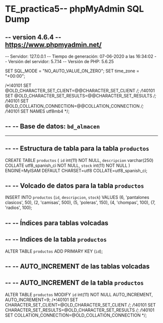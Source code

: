 # TE_practica5-- phpMyAdmin SQL Dump
-- version 4.6.4
-- https://www.phpmyadmin.net/
--
-- Servidor: 127.0.0.1
-- Tiempo de generación: 07-06-2020 a las 16:34:02
-- Versión del servidor: 5.7.14
-- Versión de PHP: 5.6.25

SET SQL_MODE = "NO_AUTO_VALUE_ON_ZERO";
SET time_zone = "+00:00";


/*!40101 SET @OLD_CHARACTER_SET_CLIENT=@@CHARACTER_SET_CLIENT */;
/*!40101 SET @OLD_CHARACTER_SET_RESULTS=@@CHARACTER_SET_RESULTS */;
/*!40101 SET @OLD_COLLATION_CONNECTION=@@COLLATION_CONNECTION */;
/*!40101 SET NAMES utf8mb4 */;

--
-- Base de datos: `bd_almacen`
--

-- --------------------------------------------------------

--
-- Estructura de tabla para la tabla `productos`
--

CREATE TABLE `productos` (
  `id` int(11) NOT NULL,
  `descripcion` varchar(250) COLLATE utf8_spanish_ci NOT NULL,
  `stock` int(11) NOT NULL
) ENGINE=MyISAM DEFAULT CHARSET=utf8 COLLATE=utf8_spanish_ci;

--
-- Volcado de datos para la tabla `productos`
--

INSERT INTO `productos` (`id`, `descripcion`, `stock`) VALUES
(6, 'pantalones clasicos', 50),
(2, 'camisas', 500),
(5, 'poleras', 150),
(4, 'chompas', 100),
(7, 'radios', 100);

--
-- Índices para tablas volcadas
--

--
-- Indices de la tabla `productos`
--
ALTER TABLE `productos`
  ADD PRIMARY KEY (`id`);

--
-- AUTO_INCREMENT de las tablas volcadas
--

--
-- AUTO_INCREMENT de la tabla `productos`
--
ALTER TABLE `productos`
  MODIFY `id` int(11) NOT NULL AUTO_INCREMENT, AUTO_INCREMENT=9;
/*!40101 SET CHARACTER_SET_CLIENT=@OLD_CHARACTER_SET_CLIENT */;
/*!40101 SET CHARACTER_SET_RESULTS=@OLD_CHARACTER_SET_RESULTS */;
/*!40101 SET COLLATION_CONNECTION=@OLD_COLLATION_CONNECTION */;
